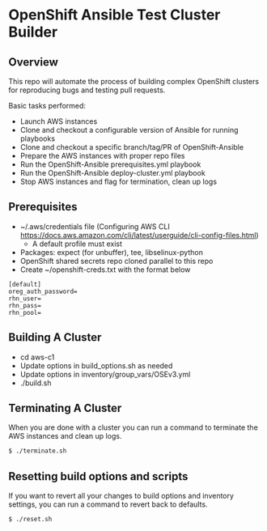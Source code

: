 # OpenShift Ansible Test Cluster Builder

## Overview

This repo will automate the process of building complex OpenShift clusters for
reproducing bugs and testing pull requests.

Basic tasks performed:
* Launch AWS instances
* Clone and checkout a configurable version of Ansible for running playbooks
* Clone and checkout a specific branch/tag/PR of OpenShift-Ansible
* Prepare the AWS instances with proper repo files
* Run the OpenShift-Ansible prerequisites.yml playbook
* Run the OpenShift-Ansible deploy-cluster.yml playbook
* Stop AWS instances and flag for termination, clean up logs

## Prerequisites

* ~/.aws/credentials file (Configuring AWS CLI https://docs.aws.amazon.com/cli/latest/userguide/cli-config-files.html)
  * A default profile must exist
* Packages: expect (for unbuffer), tee, libselinux-python
* OpenShift shared secrets repo cloned parallel to this repo
* Create ~/openshift-creds.txt with the format below

```
[default]
oreg_auth_password=
rhn_user=
rhn_pass=
rhn_pool=
```

## Building A Cluster

* cd aws-c1
* Update options in build_options.sh as needed
* Update options in inventory/group_vars/OSEv3.yml
* ./build.sh

## Terminating A Cluster

When you are done with a cluster you can run a command to terminate the AWS
instances and clean up logs.

```bash
$ ./terminate.sh
```

## Resetting build options and scripts

If you want to revert all your changes to build options and inventory settings,
you can run a command to revert back to defaults.

```bash
$ ./reset.sh
```

